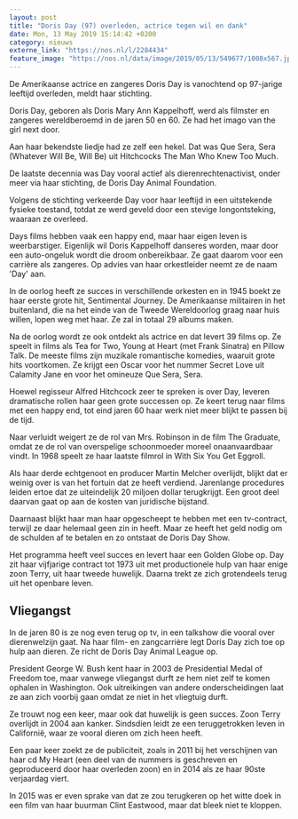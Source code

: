 ```yaml
---
layout: post
title: "Doris Day (97) overleden, actrice tegen wil en dank"
date: Mon, 13 May 2019 15:14:42 +0200
category: nieuws
externe_link: "https://nos.nl/l/2284434"
feature_image: "https://nos.nl/data/image/2019/05/13/549677/1008x567.jpg"
---
```


<p>De Amerikaanse actrice en zangeres Doris Day is vanochtend op 97-jarige leeftijd overleden, meldt haar stichting.</p>
<p>Doris Day, geboren als Doris Mary Ann Kappelhoff, werd als filmster en zangeres wereldberoemd in de jaren 50 en 60. Ze had het imago van the girl next door.</p>
<p>Aan haar bekendste liedje had ze zelf een hekel. Dat was Que Sera, Sera (Whatever Will Be, Will Be) uit Hitchcocks The Man Who Knew Too Much.</p>
<p>De laatste decennia was Day vooral actief als dierenrechtenactivist, onder meer via haar stichting, de Doris Day Animal Foundation.</p>
<p>Volgens de stichting verkeerde Day voor haar leeftijd in een uitstekende fysieke toestand, totdat ze werd geveld door een stevige longontsteking, waaraan ze overleed.</p>
<p>Days films hebben vaak een happy end, maar haar eigen leven is weerbarstiger. Eigenlijk wil Doris Kappelhoff danseres worden, maar door een auto-ongeluk wordt die droom onbereikbaar. Ze gaat daarom voor een carrière als zangeres. Op advies van haar orkestleider neemt ze de naam 'Day' aan.</p>
<p>In de oorlog heeft ze succes in verschillende orkesten en in 1945 boekt ze haar eerste grote hit, Sentimental Journey. De Amerikaanse militairen in het buitenland, die na het einde van de Tweede Wereldoorlog graag naar huis willen, lopen weg met haar. Ze zal in totaal 29 albums maken.</p>
<p>Na de oorlog wordt ze ook ontdekt als actrice en dat levert 39 films op. Ze speelt in films als Tea for Two, Young at Heart (met Frank Sinatra) en Pillow Talk. De meeste films zijn muzikale romantische komedies, waaruit grote hits voortkomen. Ze krijgt een Oscar voor het nummer Secret Love uit Calamity Jane en voor het omineuze Que Sera, Sera.</p>
<p>Hoewel regisseur Alfred Hitchcock zeer te spreken is over Day, leveren dramatische rollen haar geen grote successen op. Ze keert terug naar films met een happy end, tot eind jaren 60 haar werk niet meer blijkt te passen bij de tijd.</p>
<p>Naar verluidt weigert ze de rol van Mrs. Robinson in de film The Graduate, omdat ze de rol van overspelige schoonmoeder moreel onaanvaardbaar vindt. In 1968 speelt ze haar laatste filmrol in With Six You Get Eggroll.</p>
<p>Als haar derde echtgenoot en producer Martin Melcher overlijdt, blijkt dat er weinig over is van het fortuin dat ze heeft verdiend. Jarenlange procedures leiden ertoe dat ze uiteindelijk 20 miljoen dollar terugkrijgt. Een groot deel daarvan gaat op aan de kosten van juridische bijstand.</p>
<p>Daarnaast blijkt haar man haar opgescheept te hebben met een tv-contract, terwijl ze daar helemaal geen zin in heeft. Maar ze heeft het geld nodig om de schulden af te betalen en zo ontstaat de Doris Day Show.</p>
<p>Het programma heeft veel succes en levert haar een Golden Globe op. Day zit haar vijfjarige contract tot 1973 uit met productionele hulp van haar enige zoon Terry, uit haar tweede huwelijk. Daarna trekt ze zich grotendeels terug uit het openbare leven.</p>
<h2>Vliegangst</h2>
<p>In de jaren 80 is ze nog even terug op tv, in een talkshow die vooral over dierenwelzijn gaat. Na haar film- en zangcarrière legt Doris Day zich toe op hulp aan dieren. Ze richt de Doris Day Animal League op.</p>
<p>President George W. Bush kent haar in 2003 de Presidential Medal of Freedom toe, maar vanwege vliegangst durft ze hem niet zelf te komen ophalen in Washington. Ook uitreikingen van andere onderscheidingen laat ze aan zich voorbij gaan omdat ze niet in het vliegtuig durft.</p>
<p>Ze trouwt nog een keer, maar ook dat huwelijk is geen succes. Zoon Terry overlijdt in 2004 aan kanker. Sindsdien leidt ze een teruggetrokken leven in Californië, waar ze vooral dieren om zich heen heeft.</p>
<p>Een paar keer zoekt ze de publiciteit, zoals in 2011 bij het verschijnen van haar cd My Heart (een deel van de nummers is geschreven en geproduceerd door haar overleden zoon) en in 2014 als ze haar 90ste verjaardag viert.</p>
<p>In 2015 was er even sprake van dat ze zou terugkeren op het witte doek in een film van haar buurman Clint Eastwood, maar dat bleek niet te kloppen.</p>
